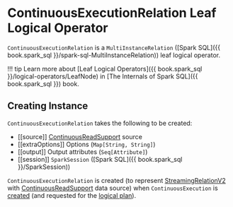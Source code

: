 # ContinuousExecutionRelation Leaf Logical Operator

`ContinuousExecutionRelation` is a `MultiInstanceRelation` ([Spark SQL]({{ book.spark_sql }}/spark-sql-MultiInstanceRelation)) leaf logical operator.

!!! tip
    Learn more about [Leaf Logical Operators]({{ book.spark_sql }}/logical-operators/LeafNode) in [The Internals of Spark SQL]({{ book.spark_sql }}) book.

## Creating Instance

`ContinuousExecutionRelation` takes the following to be created:

* [[source]] [ContinuousReadSupport](../continuous-execution/ContinuousReadSupport.md) source
* [[extraOptions]] Options (`Map[String, String]`)
* [[output]] Output attributes (`Seq[Attribute]`)
* [[session]] `SparkSession` ([Spark SQL]({{ book.spark_sql }}/SparkSession))

`ContinuousExecutionRelation` is created (to represent [StreamingRelationV2](../logical-operators/StreamingRelationV2.md) with [ContinuousReadSupport](../continuous-execution/ContinuousReadSupport.md) data source) when `ContinuousExecution` is [created](../continuous-execution/ContinuousExecution.md) (and requested for the [logical plan](../continuous-execution/ContinuousExecution.md#logicalPlan)).
